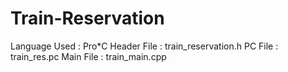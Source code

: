 # Train-Reservation
Language Used : Pro*C
Header File : train_reservation.h
PC File     : train_res.pc
Main File     :  train_main.cpp

